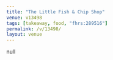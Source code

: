 ```yaml
---
title: "The Little Fish & Chip Shop"
venue: v13498
tags: [takeaway, food, "fhrs:289516"]
permalink: /v/13498/
layout: venue
---
```

null